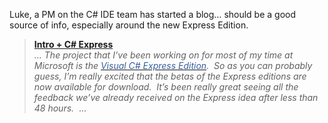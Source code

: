 Luke, a PM on the C# IDE team has started a blog&#8230; should be a good source of info, especially around the new Express Edition.

<blockquote dir="ltr" style="MARGIN-RIGHT: 0px">
  <p>
    <b><a id="viewpost.ascx_TitleUrl" href="/lukeh/archive/2004/06/30/170352.aspx" class="broken_link">Intro + C# Express</a> <br /></b><em>&#8230; The project that I’ve been working on for most of my time at Microsoft is the </em><a href="http://lab.msdn.microsoft.com/express/vcsharp/"><font color="#355ea0"><em>Visual C# Express Edition</em></font></a><em>.<span style="mso-spacerun: yes">&nbsp; </span>So as you can probably guess, I’m really excited that the betas of the Express editions are now available for download.<span style="mso-spacerun: yes">&nbsp; </span>It’s been really great seeing all the feedback we’ve already received on the Express idea after less than 48 hours.</em><span style="mso-spacerun: yes">&nbsp; &#8230;</span>
  </p>
</blockquote>